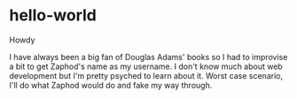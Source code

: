 # hello-world
Howdy

I have always been a big fan of Douglas Adams' books so I had to improvise a bit to get Zaphod's name as my username. I don't know much about web development but I'm pretty psyched to learn about it. Worst case scenario, I'll do what Zaphod would do and fake my way through. 
